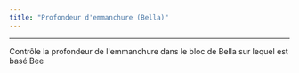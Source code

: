 ```yaml
---
title: "Profondeur d'emmanchure (Bella)"
---
```


***

Contrôle la profondeur de l'emmanchure dans le bloc de Bella sur lequel est basé Bee




